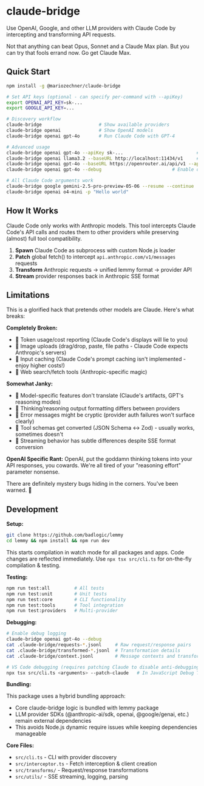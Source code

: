 # claude-bridge

Use OpenAI, Google, and other LLM providers with Claude Code by intercepting and transforming API requests.

Not that anything can beat Opus, Sonnet and a Claude Max plan. But you can try that fools errand now. Go get Claude Max.

## Quick Start

```bash
npm install -g @mariozechner/claude-bridge

# Set API keys (optional - can specify per-command with --apiKey)
export OPENAI_API_KEY=sk-...
export GOOGLE_API_KEY=...

# Discovery workflow
claude-bridge                     # Show available providers
claude-bridge openai              # Show OpenAI models
claude-bridge openai gpt-4o       # Run Claude Code with GPT-4

# Advanced usage
claude-bridge openai gpt-4o --apiKey sk-...                           # Custom API key
claude-bridge openai llama3.2 --baseURL http://localhost:11434/v1     # Local Ollama
claude-bridge openai gpt-4o --baseURL https://openrouter.ai/api/v1 --apiKey sk-or-... # OpenRouter
claude-bridge openai gpt-4o --debug                          # Enable debug logs

# All Claude Code arguments work
claude-bridge google gemini-2.5-pro-preview-05-06 --resume --continue
claude-bridge openai o4-mini -p "Hello world"
```

## How It Works

Claude Code only works with Anthropic models. This tool intercepts Claude Code's API calls and routes them to other providers while preserving (almost) full tool compatibility.

1. **Spawn** Claude Code as subprocess with custom Node.js loader
2. **Patch** global fetch() to intercept `api.anthropic.com/v1/messages` requests
3. **Transform** Anthropic requests → unified lemmy format → provider API
4. **Stream** provider responses back in Anthropic SSE format

## Limitations

This is a glorified hack that pretends other models are Claude. Here's what breaks:

**Completely Broken:**

- 🚫 Token usage/cost reporting (Claude Code's displays will lie to you)
- 🚫 Image uploads (drag/drop, paste, file paths - Claude Code expects Anthropic's servers)
- 🚫 Input caching (Claude Code's prompt caching isn't implemented - enjoy higher costs!)
- 🚫 Web search/fetch tools (Anthropic-specific magic)

**Somewhat Janky:**

- 🤷 Model-specific features don't translate (Claude's artifacts, GPT's reasoning modes)
- 🤷 Thinking/reasoning output formatting differs between providers
- 🤷 Error messages might be cryptic (provider auth failures won't surface clearly)
- 🤷 Tool schemas get converted (JSON Schema ↔ Zod) - usually works, sometimes doesn't
- 🤷 Streaming behavior has subtle differences despite SSE format conversion

**OpenAI Specific Rant:**
OpenAI, put the goddamn thinking tokens into your API responses, you cowards. We're all tired of your "reasoning effort" parameter nonsense.

There are definitely mystery bugs hiding in the corners. You've been warned. 🐛

## Development

**Setup:**

```bash
git clone https://github.com/badlogic/lemmy
cd lemmy && npm install && npm run dev
```

This starts compilation in watch mode for all packages and apps. Code changes are reflected immediately. Use `npx tsx src/cli.ts` for on-the-fly compilation & testing.

**Testing:**

```bash
npm run test:all         # All tests
npm run test:unit        # Unit tests
npm run test:core        # CLI functionality
npm run test:tools       # Tool integration
npm run test:providers   # Multi-provider
```

**Debugging:**

```bash
# Enable debug logging
claude-bridge openai gpt-4o --debug
cat .claude-bridge/requests-*.jsonl     # Raw request/response pairs
cat .claude-bridge/transformed-*.jsonl  # Transformation details
cat .claude-bridge/context.jsonl        # Message contexts and transform status

# VS Code debugging (requires patching Claude to disable anti-debugging)
npx tsx src/cli.ts <arguments> --patch-claude   # In JavaScript Debug Terminal
```

**Bundling:**

This package uses a hybrid bundling approach:

- Core claude-bridge logic is bundled with lemmy package
- LLM provider SDKs (@anthropic-ai/sdk, openai, @google/genai, etc.) remain external dependencies
- This avoids Node.js dynamic require issues while keeping dependencies manageable

**Core Files:**

- `src/cli.ts` - CLI with provider discovery
- `src/interceptor.ts` - Fetch interception & client creation
- `src/transforms/` - Request/response transformations
- `src/utils/` - SSE streaming, logging, parsing
